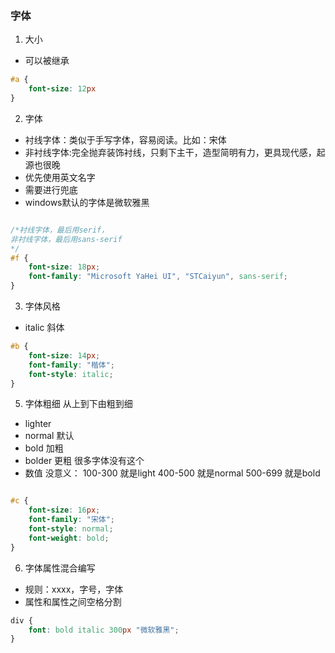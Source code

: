 ### 字体

1. 大小

* 可以被继承

```css
#a {
    font-size: 12px
}
```

2. 字体

* 衬线字体：类似于手写字体，容易阅读。比如：宋体
* 非衬线字体:完全抛弃装饰衬线，只剩下主干，造型简明有力，更具现代感，起源也很晚
* 优先使用英文名字
* 需要进行兜底
* windows默认的字体是微软雅黑

```css

/*衬线字体，最后用serif， 
非衬线字体，最后用sans-serif
*/
#f {
    font-size: 18px;
    font-family: "Microsoft YaHei UI", "STCaiyun", sans-serif;
}
```

3. 字体风格

* italic 斜体

```css
#b {
    font-size: 14px;
    font-family: "楷体";
    font-style: italic;
}
```

5. 字体粗细 从上到下由粗到细

* lighter
* normal 默认
* bold 加粗
* bolder 更粗 很多字体没有这个
* 数值 没意义： 100-300 就是light 400-500 就是normal 500-699 就是bold

```css

#c {
    font-size: 16px;
    font-family: "宋体";
    font-style: normal;
    font-weight: bold;
}
```

6. 字体属性混合编写
* 规则：xxxx，字号，字体
* 属性和属性之间空格分割
```css
div {
    font: bold italic 300px "微软雅黑";
}
```